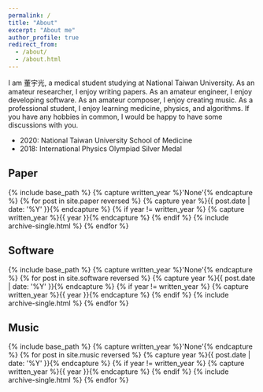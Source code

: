 ```yaml
---
permalink: /
title: "About"
excerpt: "About me"
author_profile: true
redirect_from: 
  - /about/
  - /about.html
---
```


I am 董宇光, a medical student studying at National Taiwan University. As an amateur researcher, I enjoy writing papers. As an amateur engineer, I enjoy developing software. As an amateur composer, I enjoy creating music. As a professional student, I enjoy learning medicine, physics, and algorithms. If you have any hobbies in common, I would be happy to have some discussions with you.

* 2020: National Taiwan University School of Medicine
* 2018: International Physics Olympiad Silver Medal

## Paper

{% include base_path %}
{% capture written_year %}'None'{% endcapture %}
{% for post in site.paper reversed %}
  {% capture year %}{{ post.date | date: '%Y' }}{% endcapture %}
  {% if year != written_year %}
    {% capture written_year %}{{ year }}{% endcapture %}
  {% endif %}
  {% include archive-single.html %}
{% endfor %}

## Software

{% include base_path %}
{% capture written_year %}'None'{% endcapture %}
{% for post in site.software reversed %}
  {% capture year %}{{ post.date | date: '%Y' }}{% endcapture %}
  {% if year != written_year %}
    {% capture written_year %}{{ year }}{% endcapture %}
  {% endif %}
  {% include archive-single.html %}
{% endfor %}

## Music

{% include base_path %}
{% capture written_year %}'None'{% endcapture %}
{% for post in site.music reversed %}
  {% capture year %}{{ post.date | date: '%Y' }}{% endcapture %}
  {% if year != written_year %}
    {% capture written_year %}{{ year }}{% endcapture %}
  {% endif %}
  {% include archive-single.html %}
{% endfor %}
